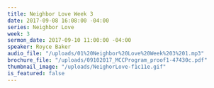 ```yaml
---
title: Neighbor Love Week 3
date: 2017-09-08 16:08:00 -04:00
series: Neighbor Love
week: 3
sermon_date: 2017-09-10 11:00:00 -04:00
speaker: Royce Baker
audio_file: "/uploads/01%20Neighbor%20Love%20Week%203%201.mp3"
brochure_file: "/uploads/09102017_MCCProgram_proof1-47430c.pdf"
thumbnail_image: "/uploads/NeighorLove-f1c11e.gif"
is_featured: false
---
```


